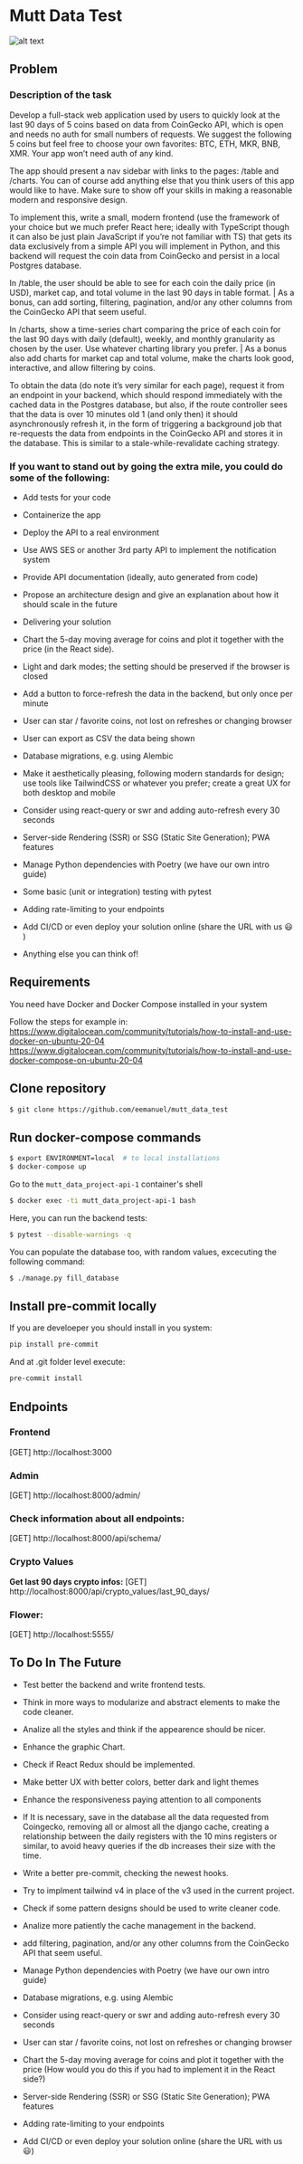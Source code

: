 # Mutt Data Test

![alt text](./frontend/src/mutt_data.jpg)

## Problem

### Description of the task

Develop a full-stack web application used by users to quickly look at the last 90 days of
5 coins based on data from CoinGecko API, which is open and needs no auth for small
numbers of requests. We suggest the following 5 coins but feel free to choose your own
favorites: BTC, ETH, MKR, BNB, XMR. Your app won’t need auth of any kind.

The app should present a nav sidebar with links to the pages: /table and /charts. You
can of course add anything else that you think users of this app would like to have. Make
sure to show off your skills in making a reasonable modern and responsive design.

To implement this, write a small, modern frontend (use the framework of your choice but
we much prefer React here; ideally with TypeScript though it can also be just plain
JavaScript if you’re not familiar with TS) that gets its data exclusively from a simple API
you will implement in Python, and this backend will request the coin data from
CoinGecko and persist in a local Postgres database.

In /table, the user should be able to see for each coin the daily price (in USD), market
cap, and total volume in the last 90 days in table format. | As a bonus, can add sorting,
filtering, pagination, and/or any other columns from the CoinGecko API that seem useful.

In /charts, show a time-series chart comparing the price of each coin for the last 90
days with daily (default), weekly, and monthly granularity as chosen by the user. Use
whatever charting library you prefer. | As a bonus also add charts for market cap and
total volume, make the charts look good, interactive, and allow filtering by coins.

To obtain the data (do note it’s very similar for each page), request it from an endpoint in
your backend, which should respond immediately with the cached data in the Postgres
database, but also, if the route controller sees that the data is over 10 minutes old 1 (and
only then) it should asynchronously refresh it, in the form of triggering a background job
that re-requests the data from endpoints in the CoinGecko API and stores it in the
database. This is similar to a stale-while-revalidate caching strategy.

### If you want to stand out by going the extra mile, you could do some of the following:

- Add tests for your code
- Containerize the app
- Deploy the API to a real environment
- Use AWS SES or another 3rd party API to implement the notification system
- Provide API documentation (ideally, auto generated from code)
- Propose an architecture design and give an explanation about how it should scale in the future
- Delivering your solution

- Chart the 5-day moving average for coins and plot it together with the price (in the React side).
- Light and dark modes; the setting should be preserved if the browser is closed
- Add a button to force-refresh the data in the backend, but only once per minute
- User can star / favorite coins, not lost on refreshes or changing browser
- User can export as CSV the data being shown
- Database migrations, e.g. using Alembic
- Make it aesthetically pleasing, following modern standards for design; use tools like
  TailwindCSS or whatever you prefer; create a great UX for both desktop and mobile
- Consider using react-query or swr and adding auto-refresh every 30 seconds
- Server-side Rendering (SSR) or SSG (Static Site Generation); PWA features
- Manage Python dependencies with Poetry (we have our own intro guide)
- Some basic (unit or integration) testing with pytest
- Adding rate-limiting to your endpoints
- Add CI/CD or even deploy your solution online (share the URL with us 😃 )
- Anything else you can think of!

## Requirements

You need have Docker and Docker Compose installed in your system

Follow the steps for example in:
https://www.digitalocean.com/community/tutorials/how-to-install-and-use-docker-on-ubuntu-20-04
https://www.digitalocean.com/community/tutorials/how-to-install-and-use-docker-compose-on-ubuntu-20-04

## Clone repository

```sh
$ git clone https://github.com/eemanuel/mutt_data_test
```

## Run docker-compose commands

```sh
$ export ENVIRONMENT=local  # to local installations
$ docker-compose up
```

Go to the `mutt_data_project-api-1` container's shell

```sh
$ docker exec -ti mutt_data_project-api-1 bash
```

Here, you can run the backend tests:

```sh
$ pytest --disable-warnings -q
```

You can populate the database too, with random values, excecuting the following command:

```sh
$ ./manage.py fill_database
```

## Install pre-commit locally

If you are develoeper you should install in you system:

```sh
pip install pre-commit
```

And at .git folder level execute:

```sh
pre-commit install
```

## Endpoints

### Frontend

[GET] http://localhost:3000

### Admin

[GET] http://localhost:8000/admin/

### Check information about all endpoints:

[GET] http://localhost:8000/api/schema/

### Crypto Values

**Get last 90 days crypto infos:**
[GET] http://localhost:8000/api/crypto_values/last_90_days/

### Flower:

[GET] http://localhost:5555/

## To Do In The Future

- Test better the backend and write frontend tests.
- Think in more ways to modularize and abstract elements to make the code cleaner.
- Analize all the styles and think if the appearence should be nicer.
- Enhance the graphic Chart.
- Check if React Redux should be implemented.
- Make better UX with better colors, better dark and light themes
- Enhance the responsiveness paying attention to all components
- If It is necessary, save in the database all the data requested from Coingecko, removing all or almost all the django cache, creating a relationship between the daily registers with the 10 mins registers or similar, to avoid heavy queries if the db increases their size with the time.
- Write a better pre-commit, checking the newest hooks.
- Try to implment tailwind v4 in place of the v3 used in the current project.
- Check if some pattern designs should be used to write cleaner code.
- Analize more patiently the cache management in the backend.

- add filtering, pagination, and/or any other columns from the CoinGecko API that seem useful.
- Manage Python dependencies with Poetry (we have our own intro guide)
- Database migrations, e.g. using Alembic
- Consider using react-query or swr and adding auto-refresh every 30 seconds
- User can star / favorite coins, not lost on refreshes or changing browser
- Chart the 5-day moving average for coins and plot it together with the price (How would you do this if you had to implement it in the React side?)
- Server-side Rendering (SSR) or SSG (Static Site Generation); PWA features
- Adding rate-limiting to your endpoints
- Add CI/CD or even deploy your solution online (share the URL with us 😃)
